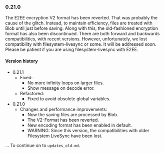 ### 0.21.0
The E2EE encryption V2 format has been reverted. That was probably the cause of the glitch.
Instead, to maintain efficiency, files are treated with Blob until just before saving. Along with this, the old-fashioned encryption format has also been discontinued.
There are both forward and backwards compatibilities, with recent versions. However, unfortunately, we lost compatibility with filesystem-livesync or some.
It will be addressed soon. Please be patient if you are using filesystem-livesync with E2EE.


#### Version history
- 0.21.1
  - Fixed:
    - No more infinity loops on larger files.
    - Show message on decode error.
  - Refactored:
    - Fixed to avoid obsolete global variables.
- 0.21.0
  - Changes and performance improvements:
    - Now the saving files are processed by Blob.
    - The V2-Format has been reverted.
    - New encoding format has been enabled in default.
    - WARNING: Since this version, the compatibilities with older Filesystem LiveSync have been lost.

... To continue on to `updates_old.md`.